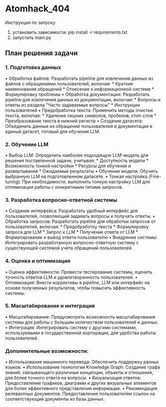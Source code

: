 # Atomhack_404

Инструкция по запуску:
1) установить зависимости: pip install -r requirements.txt
2) запустить main.py

## План решения задачи

### 1.  Подготовка данных

• Обработка файлов: Разработать pipeline для извлечения данных из файлов с обращениями пользователей, включая:
    * Краткие наименования обращений
    * Отнесение к информационной системе
    * Формулировку проблемы
• Обработка документации: Разработать pipeline для извлечения данных из документации, включая:
    * Вопросы и ответы из раздела "Часто задаваемые вопросы"
    * Инструкции пользователей
• Предобработка текста: Применить методы очистки текста, включая:
    * Удаление лишних символов, пробелов, стоп-слов
    * Преобразование текста в нижний регистр
• Создание датасета: Объединить данные из обращений пользователей и документации в единый датасет, готовый для обучения LLM.

### 2. Обучение LLM

• Выбор LLM: Определить наиболее подходящую LLM-модель для решения поставленной задачи, учитывая:
    * Доступность модели
    * Возможность тонкой настройки
    * Ресурсы для обучения и развертывания
    * Ожидаемые результаты
• Обучение модели: Обучить выбранную LLM на подготовленном датасете.
• Тонкая настройка (Fine-tuning): При необходимости, выполнить тонкую настройку LLM для оптимизации работы с конкретными типами запросов.

### 3. Разработка вопросно-ответной системы

• Создание интерфейса: Разработать удобный интерфейс для пользователей, позволяющий задавать вопросы и получать ответы.
• Обработка запросов: Разработать pipeline для обработки запросов от пользователей, включая:
    * Предобработку текста
    * Формулировку запроса для LLM
    * Запрос к LLM
    * Получение ответа от LLM
    * Форматирование и вывод ответа пользователю
• Внедрение системы: Интегрировать разработанную вопросно-ответную систему с существующей системой учета обращений пользователей.

### 4. Оценка и оптимизация

• Оценка эффективности: Провести тестирование системы, оценить точность ответов LLM и удовлетворенность пользователей.
• Оптимизация: Внести коррективы в pipeline, LLM или интерфейс на основе полученных результатов, чтобы повысить эффективность системы.

### 5. Масштабирование и интеграция

• Масштабирование: Предусмотреть возможность масштабирования системы для работы с большим количеством пользователей и данных.
• Интеграция: Интегрировать систему с другими системами, используемыми в государственной корпорации, для удобства работы пользователей.

### Дополнительные возможности:

• Использование машинного перевода: Обеспечить поддержку разных языков.
• Использование технологии Knowledge Graph: Создание графа знаний, связывающего различные концепции, объекты и отношения, для более точного ответа на вопросы.
• Визуализация ответов: Предоставление графиков, диаграмм и других визуальных элементов для более эффективного представления информации.
• Рекомендация релевантных документов: Предоставление пользователям ссылок на соответствующие документы из базы данных.

